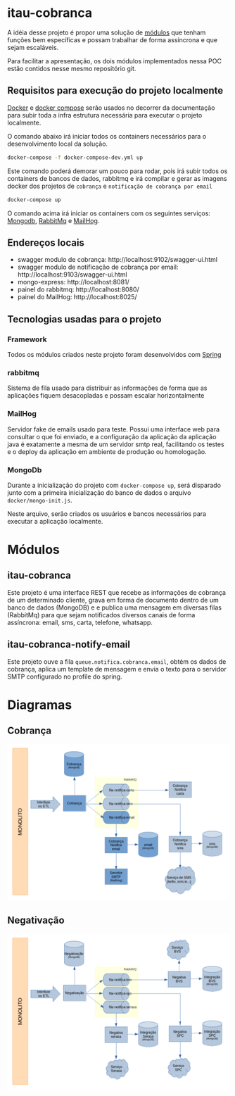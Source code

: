 # itau-cobranca

A idéia desse projeto é propor uma solução de [módulos](#módulos) que tenham funções bem específicas e possam trabalhar de forma assíncrona e que sejam escaláveis.

Para facilitar a apresentação, os dois módulos implementados nessa POC estão contidos nesse mesmo repositório git.


## Requisitos para execução do projeto localmente

[Docker] e [docker compose] serão usados no decorrer da documentação para subir toda a infra estrutura necessária para executar o projeto localmente.

O comando abaixo irá iniciar todos os containers necessários para o desenvolvimento local da solução.

```bash
docker-compose -f docker-compose-dev.yml up
```

Este comando poderá demorar um pouco para rodar, pois irá subir todos os containers de bancos de dados, rabbitmq e irá compilar e gerar as imagens docker dos projetos de `cobrança` e `notificação de cobrança por email`

```bash
docker-compose up
```

O comando acima irá iniciar os containers com os seguintes serviços: [Mongodb], [RabbitMq] e [MailHog].


## Endereços locais

* swagger modulo de cobrança: http://localhost:9102/swagger-ui.html
* swagger modulo de notificação de cobrança por email: http://localhost:9103/swagger-ui.html
* mongo-express: http://localhost:8081/
* painel do rabbitmq: http://localhost:8080/
* painel do MailHog: http://localhost:8025/

## Tecnologias usadas para o projeto

### Framework

Todos os módulos criados neste projeto foram desenvolvidos com [Spring]

### rabbitmq

Sistema de fila usado para distribuir as informações de forma que as aplicações fiquem desacopladas e possam escalar horizontalmente

### MailHog

Servidor fake de emails usado para teste.
Possui uma interface web para consultar o que foi enviado, e a configuração da aplicação da aplicação java é exatamente a mesma de um servidor smtp real, facilitando os testes e o deploy da aplicação em ambiente de produção ou homologação.

### MongoDb

Durante a inicialização do projeto com `docker-compose up`, será disparado junto com a primeira inicialização do banco de dados o arquivo `docker/mongo-init.js`.

Neste arquivo, serão criados os usuários e bancos necessários para executar a aplicação localmente.

# Módulos

## itau-cobranca

Este projeto é uma interface REST que recebe as informações de cobrança de um determinado cliente, grava em forma de documento dentro de um banco de dados (MongoDB) e e publica uma mensagem em diversas filas (RabbitMq) para que sejam notificados diversos canais de forma assíncrona: email, sms, carta, telefone, whatsapp.

## itau-cobranca-notify-email

Este projeto ouve a fila `queue.notifica.cobranca.email`, obtém os dados de cobrança, aplica um template de mensagem e envia o texto para o servidor SMTP configurado no profile do spring.

# Diagramas

## Cobrança

![image info](./doc/desenho-modulos-cobranca.png)

## Negativação

![image info](./doc/desenho-modulos-negativacao.png)


[Spring]: https://spring.io/
[Docker]: https://docs.docker.com/get-docker/
[docker compose]: https://docs.docker.com/compose/install/
[Mongodb]: https://www.mongodb.com/pt-br
[RabbitMq]: https://www.rabbitmq.com/
[MailHog]: https://github.com/mailhog/MailHog